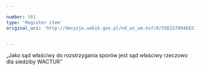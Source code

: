 ```yaml
---

number: 561
type: 'Register item'
original_uri: 'http://decyzje.uokik.gov.pl/nd_wz_um.nsf/0/55D227094E82369FC12572DD003295DD?OpenDocument'


---
```


„Jako sąd właściwy do rozstrzygania sporów jest sąd właściwy rzeczowo dla siedziby WACTUR”

